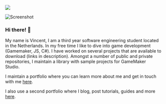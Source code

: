 ![](https://komarev.com/ghpvc/?username=Emperor2000)

![Screenshot](https://user-images.githubusercontent.com/38536470/116479797-87a5c380-a880-11eb-885d-aec73d3a5578.png)
### Hi there! 👋 
My name is Vincent, I am a third year software engineering student located in the Netherlands. In my free time I like to dive into game development (Gamemaker, JS, C#). I have worked on several projects that are available to download (links in description). Amongst a number of public and private repositories, I maintain a library with sample projects for GameMaker Studio.



I maintain a portfolio where you can learn more about me and get in touch with me [here](https://www.vincenthendriks.com "Vincent's portfolio").

I also use a second portfolio where I blog, post tutorials, guides and more [here](https://www.hendracle.nl "blog/guides/tutorials").
<!--
**Emperor2000/Emperor2000** is a ✨ _special_ ✨ repository because its `README.md` (this file) appears on your GitHub profile.-->
